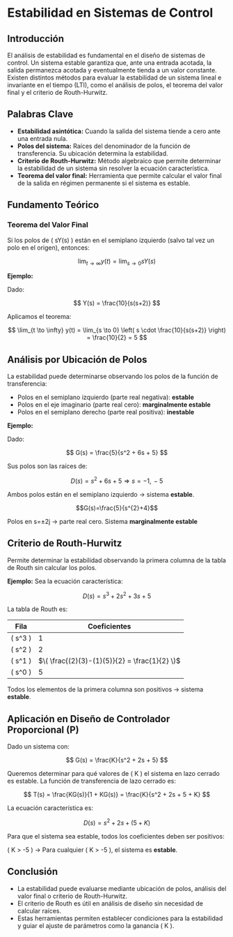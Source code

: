 # Estabilidad en Sistemas de Control

## Introducción

El análisis de estabilidad es fundamental en el diseño de sistemas de control. Un sistema estable garantiza que, ante una entrada acotada, la salida permanezca acotada y eventualmente tienda a un valor constante. Existen distintos métodos para evaluar la estabilidad de un sistema lineal e invariante en el tiempo (LTI), como el análisis de polos, el teorema del valor final y el criterio de Routh-Hurwitz.

## Palabras Clave
- **Estabilidad asintótica:** Cuando la salida del sistema tiende a cero ante una entrada nula.
- **Polos del sistema:** Raíces del denominador de la función de transferencia. Su ubicación determina la estabilidad.
- **Criterio de Routh-Hurwitz:** Método algebraico que permite determinar la estabilidad de un sistema sin resolver la ecuación característica.
- **Teorema del valor final:** Herramienta que permite calcular el valor final de la salida en régimen permanente si el sistema es estable.

## Fundamento Teórico

### Teorema del Valor Final

Si los polos de \( sY(s) \) están en el semiplano izquierdo (salvo tal vez un polo en el origen), entonces:

$$
\lim_{t \to \infty} y(t) = \lim_{s \to 0} sY(s)
$$

**Ejemplo:**

Dado:

$$
Y(s) = \frac{10}{s(s+2)}
$$

Aplicamos el teorema:

$$
\lim_{t \to \infty} y(t) = \lim_{s \to 0} \left( s \cdot \frac{10}{s(s+2)} \right) = \frac{10}{2} = 5
$$

## Análisis por Ubicación de Polos

La estabilidad puede determinarse observando los polos de la función de transferencia:

- Polos en el semiplano izquierdo (parte real negativa): **estable**
- Polos en el eje imaginario (parte real cero): **marginalmente estable**
- Polos en el semiplano derecho (parte real positiva): **inestable**

**Ejemplo:**

Dado:

$$
G(s) = \frac{5}{s^2 + 6s + 5}
$$

Sus polos son las raíces de:

$$
D(s) = s^2 + 6s + 5 \Rightarrow s = -1,\, -5
$$

Ambos polos están en el semiplano izquierdo → sistema **estable**.

$$G(s)=\frac{5}{s^{2}+4}$$

Polos en s=±2j → parte real cero.
Sistema **marginalmente estable** 
## Criterio de Routh-Hurwitz

Permite determinar la estabilidad observando la primera columna de la tabla de Routh sin calcular los polos.

**Ejemplo:** Sea la ecuación característica:

$$
D(s) = s^3 + 2s^2 + 3s + 5
$$

La tabla de Routh es:

| Fila     | Coeficientes                                   |
|----------|------------------------------------------------|
| \( s^3 \) | 1            | 3                              |
| \( s^2 \) | 2            | 5                              |
| \( s^1 \) | $\( \frac{(2)(3)-(1)(5)}{2} = \frac{1}{2} \)$ | 0 |
| \( s^0 \) | 5                                              |

Todos los elementos de la primera columna son positivos → sistema **estable**.

## Aplicación en Diseño de Controlador Proporcional (P)

Dado un sistema con:

$$
G(s) = \frac{K}{s^2 + 2s + 5}
$$

Queremos determinar para qué valores de \( K \) el sistema en lazo cerrado es estable. La función de transferencia de lazo cerrado es:

$$
T(s) = \frac{KG(s)}{1 + KG(s)} = \frac{K}{s^2 + 2s + 5 + K}
$$

La ecuación característica es:

$$
D(s) = s^2 + 2s + (5 + K)
$$

Para que el sistema sea estable, todos los coeficientes deben ser positivos:

\( K > -5 \) → Para cualquier \( K > -5 \), el sistema es **estable**.

## Conclusión

- La estabilidad puede evaluarse mediante ubicación de polos, análisis del valor final o criterio de Routh-Hurwitz.
- El criterio de Routh es útil en análisis de diseño sin necesidad de calcular raíces.
- Estas herramientas permiten establecer condiciones para la estabilidad y guiar el ajuste de parámetros como la ganancia \( K \).
